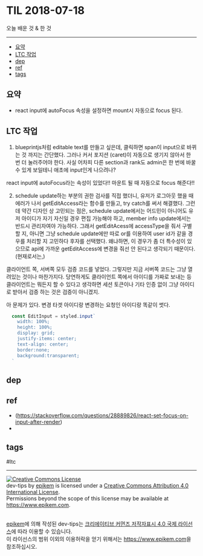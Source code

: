 # TIL 2018-07-18

오늘 배운 것 & 한 것

--------------------------


- [요약](#요약)
- [LTC 작업](#ltc-작업)
- [dep](#dep)
- [ref](#ref)
- [tags](#tags)


## 요약
- react input에 autoFocus 속성을 설정하면 mount시 자동으로 focus 된다.


## LTC 작업
1. blueprintjs처럼 editable text를 만들고 싶은데, 클릭하면 span이 input으로 바뀌는 것 까지는 간단했다. 그러나 커서 포지션 (caret)이 자동으로 생기지 않아서 한 번 더 눌러주어야 한다. 사실 어차피 다른 section과 rank도 admin은 한 번에 바꿀 수 있게 보일테니 애초에 input인게 나으려나?

react input에 autoFocus라는 속성이 있었다!! 마운트 될 때 자동으로 focus 해준다!!

2. schedule update하는 부분의 권한 검사를 직접 했더니, 유저가 로그아웃 했을 때 에러가 나서 getEditAccess라는 함수를 만들고, try catch를 써서 해결했다. 그런데 약간 디자인 상 고민되는 점은, schedule update에서는 어드민이 아니어도 유저 아이디가 자기 자신일 경우 편집 가능해야 하고, member info update에서는 반드시 관리자여야 가능하다. 그래서 getEditAcess에 accessType을 줘서 구별할 지, 아니면 그냥 schedule update에만 따로 or를 이용하여 user id가 같을 경우를 처리할 지 고민하다 후자를 선택했다. 왜냐하면, 이 경우가 좀 더 특수성이 있으므로 api에 가까운 getEditAccess에 변경을 줘선 안 된다고 생각되기 때문이다. (현재로서는,)

클라이언트 쪽, 서버쪽 모두 검증 코드를 넣었다. 그렇지만 지금 서버쪽 코드는 그냥 열려있는 것이나 마찬가지다. 당연하게도 클라이언트 쪽에서 아이디를 가짜로 보내는 등 클라이언트는 뭐든지 할 수 있다고 생각하면 세션 토큰이나 기타 인증 없이 그냥 아이디로 받아서 검증 하는 것은 검증이 아니겠지. 

아 문제가 있다. 변경 타겟 아이디랑 변경하는 요청인 아이디랑 똑같이 썻다. 


```js
  const EditInput = styled.input`
    width: 100%;
    height: 100%;
    display: grid;
    justify-items: center;
    text-align: center;
    border:none;
    background:transparent;
  `
```
## dep

## ref
- (https://stackoverflow.com/questions/28889826/react-set-focus-on-input-after-render)
- 

## tags
  #ltc



--------------------------


<!-- license start -->

<a rel="license" href="http://creativecommons.org/licenses/by/4.0/"><img alt="Creative Commons License" style="border-width:0" src="https://i.creativecommons.org/l/by/4.0/88x31.png" /></a>
<br /><span xmlns:dct="http://purl.org/dc/terms/" property="dct:title">dev-tips</span> by <a xmlns:cc="http://creativecommons.org/ns#" href="https://www.github.com/epikem/dev-tips" property="cc:attributionName" rel="cc:attributionURL">epikem</a> is licensed under a <a rel="license" href="http://creativecommons.org/licenses/by/4.0/">Creative Commons Attribution 4.0 International License</a>.<br />Permissions beyond the scope of this license may be available at <a xmlns:cc="http://creativecommons.org/ns#" href="https://www.epikem.com" rel="cc:morePermissions">https://www.epikem.com</a>.

<br /><a xmlns:cc="http://creativecommons.org/ns#" href="https://www.github.com/epikem/dev-tips" property="cc:attributionName" rel="cc:attributionURL">epikem</a>에 의해 작성된 <span xmlns:dct="http://purl.org/dc/terms/" property="dct:title">dev-tips</span>는 <a rel="license" href="http://creativecommons.org/licenses/by/4.0/">크리에이티브 커먼즈 저작자표시 4.0 국제 라이선스</a>에 따라 이용할 수 있습니다.<br />이 라이선스의 범위 이외의 이용허락을 얻기 위해서는 <a xmlns:cc="http://creativecommons.org/ns#" href="https://www.epikem.com" rel="cc:morePermissions">https://www.epikem.com</a>을 참조하십시오.

<!-- license end -->